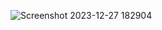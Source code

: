 ![Screenshot 2023-12-27 182904](https://github.com/Aisyahaf/061_RestAPI/assets/115075739/ecc1082d-c491-455c-9e1f-26cdeb2cf532)

